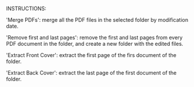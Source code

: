 INSTRUCTIONS:

'Merge PDFs': merge all the PDF files in the selected folder by modification date.

'Remove first and last pages': remove the first and last pages from every PDF document in the folder, and create a new folder with the edited files.

'Extract Front Cover': extract the first page of the firs document of the folder.

'Extract Back Cover': extract the last page of the first document of the folder.
